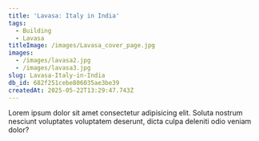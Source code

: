 ```yaml
---
title: 'Lavasa: Italy in India'
tags:
  - Building
  - Lavasa
titleImage: /images/Lavasa_cover_page.jpg
images:
  - /images/lavasa2.jpg
  - /images/lavasa3.jpg
slug: Lavasa-Italy-in-India
db_id: 682f251cebe806035ae3be39
createdAt: 2025-05-22T13:29:47.743Z
---
```


Lorem ipsum dolor sit amet consectetur adipisicing elit. Soluta nostrum nesciunt voluptates voluptatem deserunt, dicta culpa deleniti odio veniam dolor?
